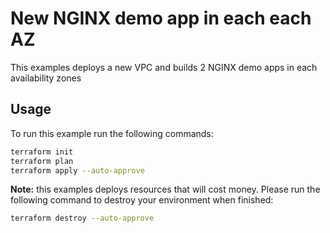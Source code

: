 # New NGINX demo app in each each AZ
This examples deploys a new VPC and builds 2 NGINX demo apps in each availability zones

## Usage
To run this example run the following commands:
```bash
terraform init
terraform plan
terraform apply --auto-approve 
```

**Note:** this examples deploys resources that will cost money.  Please run the following command to destroy your environment when finished:
```bash
terraform destroy --auto-approve
```